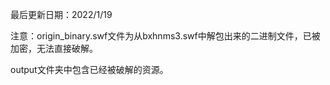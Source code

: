 最后更新日期：2022/1/19

注意：origin_binary.swf文件为从bxhnms3.swf中解包出来的二进制文件，已被加密，无法直接破解。

output文件夹中包含已经被破解的资源。
